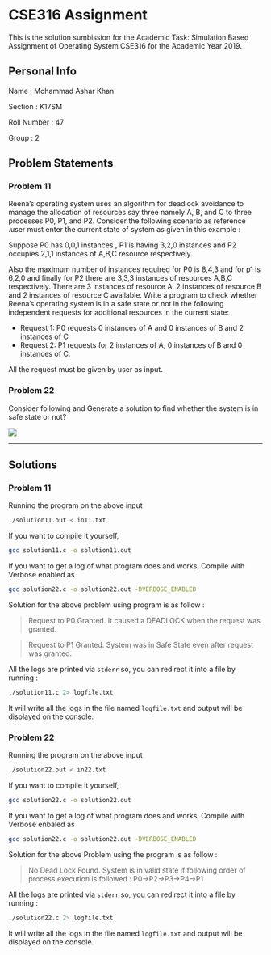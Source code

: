 # CSE316 Assignment
This is the solution sumbission for the Academic Task: Simulation Based Assignment of Operating System CSE316 for the Academic Year 2019.

## Personal Info

Name : Mohammad Ashar Khan

Section : K17SM

Roll Number : 47

Group : 2

## Problem Statements

### Problem 11

Reena’s operating system uses an algorithm for deadlock avoidance to manage the allocation of resources say three namely A, B, and C to three processes P0, P1, and P2. Consider the following scenario as reference .user must enter the current state of system as given in this example :

Suppose P0 has 0,0,1 instances , P1 is having 3,2,0 instances and P2 occupies 2,1,1 instances of A,B,C resource respectively.

Also the maximum number of instances required for P0 is 8,4,3 and for p1 is 6,2,0 and finally for P2 there are 3,3,3 instances of resources A,B,C respectively. There are 3 instances of resource A, 2 instances of resource B and 2 instances of resource C available. Write a program to check whether Reena’s operating system is in a safe state or not in the following independent requests for additional resources in the
current state:

- Request 1: P0 requests 0 instances of A and 0 instances of B and 2 instances of C
- Request 2: P1 requests for 2 instances of A, 0 instances of B and 0 instances of C.

All the request must be given by user as input.

### Problem 22



Consider following and Generate a solution to find whether the system is in safe state or not?



![](https://i.imgur.com/reIWM1L.png)

---



## Solutions



### Problem 11

Running the program on the above input

```bash
./solution11.out < in11.txt
```

If you want to compile it yourself,

```bash
gcc solution11.c -o solution11.out
```

If you want to get a log of what program does and works, Compile with Verbose enabled as

```bash
gcc solution22.c -o solution22.out -DVERBOSE_ENABLED
```

Solution for the above problem using program is as follow :

> Request to P0 Granted. It caused a DEADLOCK when the request was granted. 

> Request to P1 Granted. System was in Safe State even after request was granted.

All the logs are printed via `stderr` so, you can redirect it into a file by running :

```bash
./solution11.c 2> logfile.txt
```

It will write all the logs in the file named `logfile.txt` and output will be displayed on the console.



### Problem 22

Running the program on the above input

```bash
./solution22.out < in22.txt
```

If you want to compile it yourself, 

```bash
gcc solution22.c -o solution22.out
```

If you want to get a log of what program does and works, Compile with Verbose enbaled as 

```bash
gcc solution22.c -o solution22.out -DVERBOSE_ENABLED
```

Solution for the above Problem using the program is as follow :

> No Dead Lock Found. System is in valid state if following order of process execution is followed : 
	P0->P2->P3->P4->P1

All the logs are printed via `stderr` so, you can redirect it into a file by running :

```bash
./solution22.c 2> logfile.txt
```

It will write all the logs in the file named `logfile.txt` and output will be displayed on the console.

